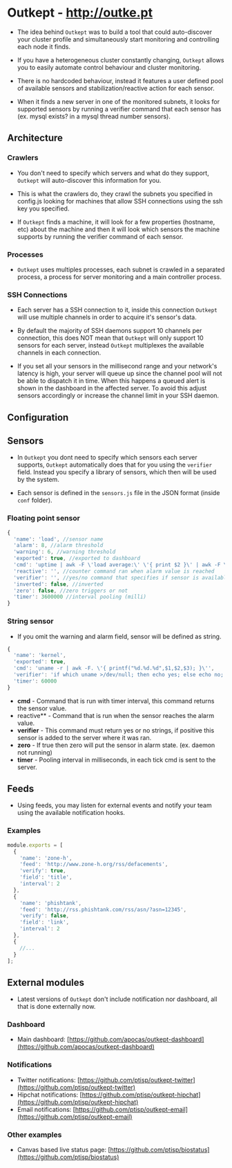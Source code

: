# Outkept - http://outke.pt


* The idea behind `Outkept` was to build a tool that could auto-discover your cluster profile and simultaneously start monitoring and controlling each node it finds.

* If you have a heterogeneous cluster constantly changing, `Outkept` allows you to easily automate control behaviour and cluster monitoring.

* There is no hardcoded behaviour, instead it features a user defined pool of available sensors and stabilization/reactive action for each sensor.

* When it finds a new server in one of the monitored subnets, it looks for supported sensors by running a verifier command that each sensor has (ex. mysql exists? in a mysql thread number sensors).


## Architecture

### Crawlers

* You don't need to specify which servers and what do they support, `Outkept` will auto-discover this information for you.

* This is what the crawlers do, they crawl the subnets you specified in config.js looking for machines that allow SSH connections using the ssh key you specified.

* If `Outkept` finds a machine, it will look for a few properties (hostname, etc) about the machine and then it will look which sensors the machine supports by running the verifier command of each sensor.

### Processes

* `Outkept` uses multiples processes, each subnet is crawled in a separated process, a process for server monitoring and a main controller process.

### SSH Connections

* Each server has a SSH connection to it, inside this connection `Outkept` will use multiple channels in order to acquire it's sensor's data.

* By default the majority of SSH daemons support 10 channels per connection, this does NOT mean that `Outkept` will only support 10 sensors for each server, instead `Outkept` multiplexes the available channels in each connection.

* If you set all your sensors in the millisecond range and your network's latency is high, your server will queue up since the channel pool will not be able to dispatch it in time. When this happens a queued alert is shown in the dashboard in the affected server. To avoid this adjust sensors accordingly or increase the channel limit in your SSH daemon.

## Configuration

## Sensors

* In `Outkept` you dont need to specify which sensors each server supports, `Outkept` automatically does that for you using the `verifier` field. Instead you specify a library of sensors, which then will be used by the system.

* Each sensor is defined in the `sensors.js` file in the JSON format (inside `conf` folder).

### Floating point sensor

``` js
{
  'name': 'load', //sensor name
  'alarm': 8, //alarm threshold
  'warning': 6, //warning threshold
  'exported': true, //exported to dashboard
  'cmd': 'uptime | awk -F \'load average:\' \'{ print $2 }\' | awk -F \\, \'{ print $1 }\'', //sensor command
  'reactive': '', //counter command ran when alarm value is reached
  'verifier': '', //yes/no command that specifies if sensor is available
  'inverted': false, //inverted
  'zero': false, //zero triggers or not
  'timer': 3600000 //interval pooling (milli)
}
```

### String sensor

* If you omit the warning and alarm field, sensor will be defined as string.

``` js
{
  'name': 'kernel',
  'exported': true,
  'cmd': 'uname -r | awk -F. \'{ printf("%d.%d.%d",$1,$2,$3); }\'',
  'verifier': 'if which uname >/dev/null; then echo yes; else echo no; fi;',
  'timer': 60000
}
```

* **cmd** - Command that is run with timer interval, this command returns the sensor value.
* reactive** - Command that is run when the sensor reaches the alarm value.
* **verifier** - This command must return yes or no strings, if positive this sensor is added to the server where it was ran.
* **zero** - If true then zero will put the sensor in alarm state. (ex. daemon not running)
* **timer** - Pooling interval in milliseconds, in each tick cmd is sent to the server.

## Feeds

* Using feeds, you may listen for external events and notify your team using the available notification hooks.

### Examples

``` js
module.exports = [
  {
    'name': 'zone-h',
    'feed': 'http://www.zone-h.org/rss/defacements',
    'verify': true,
    'field': 'title',
    'interval': 2
  },
  {
    'name': 'phishtank',
    'feed': 'http://rss.phishtank.com/rss/asn/?asn=12345',
    'verify': false,
    'field': 'link',
    'interval': 2
  },
  {
    //...
  }
];
```

## External modules

* Latest versions of `Outkept` don't include notification nor dashboard, all that is done externally now.

### Dashboard

* Main dashboard: [https://github.com/apocas/outkept-dashboard](https://github.com/apocas/outkept-dashboard)

### Notifications

* Twitter notifications: [https://github.com/ptisp/outkept-twitter](https://github.com/ptisp/outkept-twitter)
* Hipchat notifications: [https://github.com/ptisp/outkept-hipchat](https://github.com/ptisp/outkept-hipchat)
* Email notifications: [https://github.com/ptisp/outkept-email](https://github.com/ptisp/outkept-email)

### Other examples

* Canvas based live status page: [https://github.com/ptisp/biostatus](https://github.com/ptisp/biostatus)
